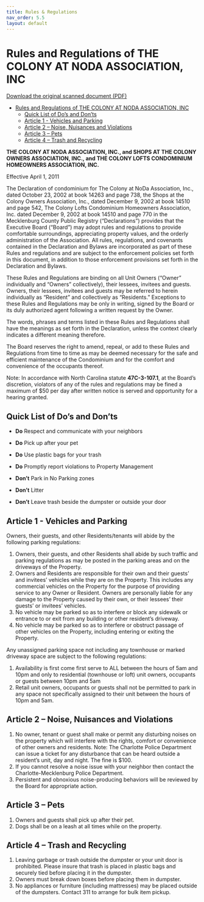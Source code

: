 ```yaml
---
title: Rules & Regulations
nav_order: 5.5
layout: default
---
```


# Rules and Regulations of THE COLONY AT NODA ASSOCIATION, INC

[Download the original scanned document (PDF)](/scanned-documents/rules-and-regulations.pdf)

- [Rules and Regulations of THE COLONY AT NODA ASSOCIATION, INC](#rules-and-regulations-of-the-colony-at-noda-association-inc)
  - [Quick List of Do’s and Don’ts](#quick-list-of-dos-and-donts)
  - [Article 1 - Vehicles and Parking](#article-1---vehicles-and-parking)
  - [Article 2 – Noise, Nuisances and Violations](#article-2--noise-nuisances-and-violations)
  - [Article 3 – Pets](#article-3--pets)
  - [Article 4 – Trash and Recycling](#article-4--trash-and-recycling)

**THE COLONY AT NODA ASSOCIATION, INC., and SHOPS AT THE COLONY OWNERS ASSOCIATION, INC., and THE COLONY LOFTS CONDOMINIUM HOMEOWNERS ASSOCIATION, INC.**

Effective April 1, 2011

The Declaration of condominium for The Colony at NoDa Association, Inc., dated October 23, 2002 at book 14263 and page 738, the Shops at the Colony Owners Association, Inc., dated December 9, 2002 at book 14510 and page 542, The Colony Lofts Condominium Homeowners Association, Inc. dated December 9, 2002 at book 14510 and page 770 in the Mecklenburg County Public Registry (“Declarations”) provides that the Executive Board (“Board”) may adopt rules and regulations to provide comfortable surroundings, appreciating property values, and the orderly administration of the Association. All rules, regulations, and covenants contained in the Declaration and Bylaws are incorporated as part of these Rules and regulations and are subject to the enforcement policies set forth in this document, in addition to those enforcement provisions set forth in the Declaration and Bylaws.

These Rules and Regulations are binding on all Unit Owners (“Owner” individually and “Owners” collectively), their lessees, invitees and guests. Owners, their lessees, invitees and guests may be referred to herein individually as “Resident” and collectively as “Residents.” Exceptions to these Rules and Regulations may be only in writing, signed by the Board or its duly authorized agent following a written request by the Owner.

The words, phrases and terms listed in these Rules and Regulations shall have the meanings as set forth in the Declaration, unless the context clearly indicates a different meaning therefore.

The Board reserves the right to amend, repeal, or add to these Rules and Regulations from time to time as may be deemed necessary for the safe and efficient maintenance of the Condominium and for the comfort and convenience of the occupants thereof.

Note: In accordance with North Carolina statute **47C-3-107.1**, at the Board’s discretion, violators of any of the rules and regulations may be fined a maximum of $50 per day after written notice is served and opportunity for a hearing granted.

## Quick List of Do’s and Don’ts

- **Do** Respect and communicate with your neighbors
- **Do** Pick up after your pet
- **Do** Use plastic bags for your trash
- **Do** Promptly report violations to Property Management

- **Don’t** Park in No Parking zones
- **Don’t** Litter
- **Don’t** Leave trash beside the dumpster or outside your door

## Article 1 - Vehicles and Parking

Owners, their guests, and other Residents/tenants will abide by the following parking regulations:

1. Owners, their guests, and other Residents shall abide by such traffic and parking regulations as may be posted in the parking areas and on the driveways of the Property.
2. Owners and Residents are responsible for their own and their guests’ and invitees’ vehicles while they are on the Property. This includes any commercial vehicles on the Property for the purpose of providing service to any Owner or Resident. Owners are personally liable for any damage to the Property caused by their own, or their lessees’ their guests’ or invitees’ vehicles.
3. No vehicle may be parked so as to interfere or block any sidewalk or entrance to or exit from any building or other resident’s driveway.
4. No vehicle may be parked so as to interfere or obstruct passage of other vehicles on the Property, including entering or exiting the Property.

Any unassigned parking space not including any townhouse or marked driveway space are subject to the following regulations:

1. Availability is first come first serve to ALL between the hours of 5am and 10pm and only to residential (townhouse or loft) unit owners, occupants or guests between 10pm and 5am
2. Retail unit owners, occupants or guests shall not be permitted to park in any space not specifically assigned to their unit between the hours of 10pm and 5am.

## Article 2 – Noise, Nuisances and Violations

1. No owner, tenant or guest shall make or permit any disturbing noises on the property which will interfere with the rights, comfort or convenience of other owners and residents. Note: The Charlotte Police Department can issue a ticket for any disturbance that can be heard outside a resident’s unit, day and night. The fine is $100.
2. If you cannot resolve a noise issue with your neighbor then contact the Charlotte-Mecklenburg Police Department.
3. Persistent and obnoxious noise-producing behaviors will be reviewed by the Board for appropriate action.

## Article 3 – Pets

1. Owners and guests shall pick up after their pet.
2. Dogs shall be on a leash at all times while on the property.

## Article 4 – Trash and Recycling

1. Leaving garbage or trash outside the dumpster or your unit door is prohibited. Please insure that trash is placed in plastic bags and securely tied before placing it in the dumpster.
2. Owners must break down boxes before placing them in dumpster.
3. No appliances or furniture (including mattresses) may be placed outside of the dumpsters. Contact 311 to arrange for bulk item pickup.
